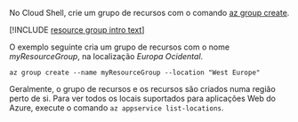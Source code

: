 No Cloud Shell, crie um grupo de recursos com o comando [az group create](/cli/azure/group#create).

[!INCLUDE [resource group intro text](resource-group.md)]

O exemplo seguinte cria um grupo de recursos com o nome *myResourceGroup*, na localização *Europa Ocidental*.

```azurecli-interactive
az group create --name myResourceGroup --location "West Europe"
```

Geralmente, o grupo de recursos e os recursos são criados numa região perto de si. Para ver todos os locais suportados para aplicações Web do Azure, execute o comando `az appservice list-locations`. 